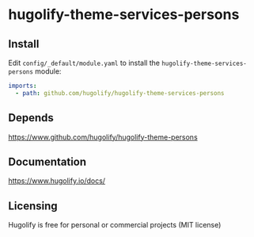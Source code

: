 # hugolify-theme-services-persons

## Install

Edit `config/_default/module.yaml` to install the `hugolify-theme-services-persons` module:

```yml
imports:
  - path: github.com/hugolify/hugolify-theme-services-persons
```

## Depends

https://www.github.com/hugolify/hugolify-theme-persons

## Documentation

https://www.hugolify.io/docs/

## Licensing

Hugolify is free for personal or commercial projects (MIT license)
